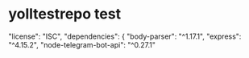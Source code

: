 # yolltestrepo test
  "license": "ISC",
  "dependencies": {
    "body-parser": "^1.17.1",
    "express": "^4.15.2",
    "node-telegram-bot-api": "^0.27.1"
